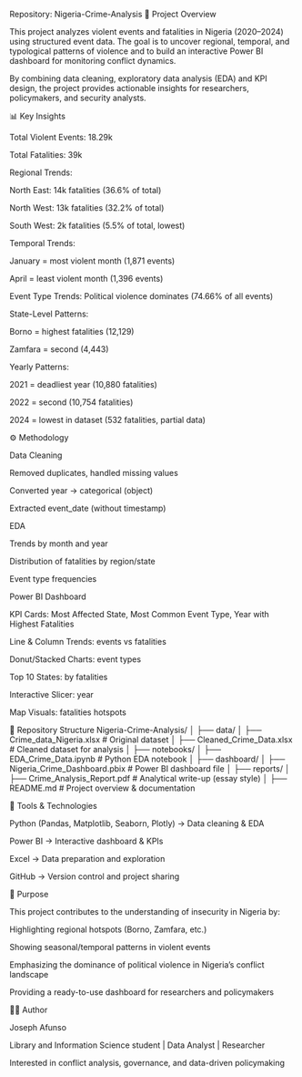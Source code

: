 Repository: Nigeria-Crime-Analysis
🔎 Project Overview

This project analyzes violent events and fatalities in Nigeria (2020–2024) using structured event data. The goal is to uncover regional, temporal, and typological patterns of violence and to build an interactive Power BI dashboard for monitoring conflict dynamics.

By combining data cleaning, exploratory data analysis (EDA) and KPI design, the project provides actionable insights for researchers, policymakers, and security analysts.

📊 Key Insights

Total Violent Events: 18.29k

Total Fatalities: 39k

Regional Trends:

North East: 14k fatalities (36.6% of total)

North West: 13k fatalities (32.2% of total)

South West: 2k fatalities (5.5% of total, lowest)

Temporal Trends:

January = most violent month (1,871 events)

April = least violent month (1,396 events)

Event Type Trends: Political violence dominates (74.66% of all events)

State-Level Patterns:

Borno = highest fatalities (12,129)

Zamfara = second (4,443)

Yearly Patterns:

2021 = deadliest year (10,880 fatalities)

2022 = second (10,754 fatalities)

2024 = lowest in dataset (532 fatalities, partial data)

⚙️ Methodology

Data Cleaning

Removed duplicates, handled missing values

Converted year → categorical (object)

Extracted event_date (without timestamp)

EDA

Trends by month and year

Distribution of fatalities by region/state

Event type frequencies

Power BI Dashboard

KPI Cards: Most Affected State, Most Common Event Type, Year with Highest Fatalities

Line & Column Trends: events vs fatalities

Donut/Stacked Charts: event types

Top 10 States: by fatalities

Interactive Slicer: year

Map Visuals: fatalities hotspots

📂 Repository Structure
Nigeria-Crime-Analysis/
│
├── data/
│   ├── Crime_data_Nigeria.xlsx     # Original dataset
│   ├── Cleaned_Crime_Data.xlsx     # Cleaned dataset for analysis
│
├── notebooks/
│   ├── EDA_Crime_Data.ipynb        # Python EDA notebook
│
├── dashboard/
│   ├── Nigeria_Crime_Dashboard.pbix # Power BI dashboard file
│
├── reports/
│   ├── Crime_Analysis_Report.pdf    # Analytical write-up (essay style)
│
├── README.md                       # Project overview & documentation

🚀 Tools & Technologies

Python (Pandas, Matplotlib, Seaborn, Plotly) → Data cleaning & EDA

Power BI → Interactive dashboard & KPIs

Excel → Data preparation and exploration

GitHub → Version control and project sharing

🎯 Purpose

This project contributes to the understanding of insecurity in Nigeria by:

Highlighting regional hotspots (Borno, Zamfara, etc.)

Showing seasonal/temporal patterns in violent events

Emphasizing the dominance of political violence in Nigeria’s conflict landscape

Providing a ready-to-use dashboard for researchers and policymakers

🧑‍💻 Author

Joseph Afunso

Library and Information Science student | Data Analyst | Researcher

Interested in conflict analysis, governance, and data-driven policymaking
